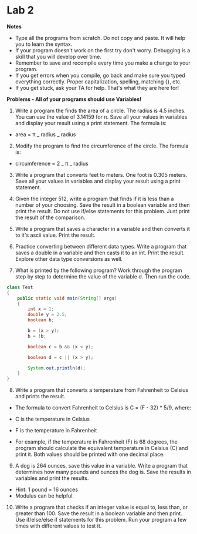# Lab 2

**Notes**

- Type all the programs from scratch. Do not copy and paste. It will help you to learn the syntax.
- If your program doesn't work on the first try don't worry. Debugging is a skill that you will develop over time.
- Remember to save and recompile every time you make a change to your program.
- If you get errors when you compile, go back and make sure you typed everything correctly. Proper capitalization, spelling, matching {}, etc.
- If you get stuck, ask your TA for help. That's what they are here for!

**Problems - All of your programs should use Variables!**

1. Write a program the finds the area of a circle. The radius is 4.5 inches. You can use the value of 3.14159 for π. Save all your values in variables and display your result using a print statement. The formula is:

- area = π _ radius _ radius

2. Modify the program to find the circumference of the circle. The formula is:

- circumference = 2 _ π _ radius

3. Write a program that converts feet to meters. One foot is 0.305 meters. Save all your values in variables and display your result using a print statement.

4. Given the integer 512, write a program that finds if it is less than a number of your choosing. Save the result in a boolean variable and then print the result. Do not use if/else statements for this problem. Just print the result of the comparison.

5. Write a program that saves a character in a variable and then converts it to it's ascii value. Print the result.

6. Practice converting between different data types. Write a program that saves a double in a variable and then casts it to an int. Print the result. Explore other data type conversions as well.

<div style="page-break-after: always;"></div>

7. What is printed by the following program? Work through the program step by step to determine the value of the variable d. Then run the code.

```java
class Test
{
    public static void main(String[] args)
    {
        int x = 1;
        double y = 2.5;
        boolean b;

        b = (x > y);
        b = !b;

        boolean c = b && (x < y);

        boolean d = c || (x > y);

        System.out.println(d);
    }
}
```

8. Write a program that converts a temperature from Fahrenheit to Celsius and prints the result.

- The formula to convert Fahrenheit to Celsius is C = (F - 32) \* 5/9, where:

- C is the temperature in Celsius
- F is the temperature in Fahrenheit

- For example, if the temperature in Fahrenheit (F) is 68 degrees, the program should calculate the equivalent temperature in Celsius (C) and print it. Both values should be printed with one decimal place.

9. A dog is 264 ounces, save this value in a variable. Write a program that determines how many pounds and ounces the dog is. Save the results in variables and print the results.

- Hint: 1 pound = 16 ounces
- Modulus can be helpful.

10. Write a program that checks if an integer value is equal to, less than, or greater than 100. Save the result in a boolean variable and then print. Use if/else/else if statements for this problem. Run your program a few times with different values to test it.
